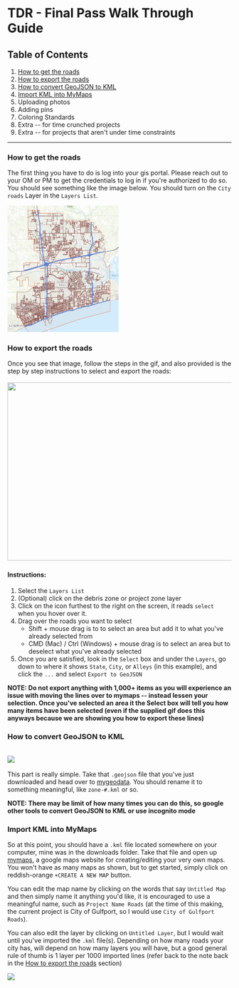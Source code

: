 # TDR - Final Pass Walk Through Guide

## Table of Contents
1. [How to get the roads](#how-to-get-the-roads)
2. [How to export the roads](#how-to-export-the-roads)
3. [How to convert GeoJSON to KML](#how-to-convert-geojson-to-kml)
4. [Import KML into MyMaps](#import-kml-into-mymaps)
5. Uploading photos
6. Adding pins
7. Coloring Standards
8. Extra -- for time crunched projects
9. Extra -- for projects that aren't under time constraints

----------------------------------------------------------------
### How to get the roads

The first thing you have to do is log into your gis portal. Please reach out to your OM or PM to get the credentials to log in if you're authorized to do so. You should see something like the image below. You should turn on the `City roads` Layer in the `Layers List`.

<img src="src/images/map.png" style="width: 250px" />
<br />

### How to export the roads

Once you see that image, follow the steps in the gif, and also provided is the step by step instructions to select and export the roads:
<br />
<br />
<img src="src/gifs/select roads.gif" style="width: 600px; height: 400px"/>

#### Instructions:
1. Select the `Layers List`
2. (Optional) click on the debris zone or project zone layer
3. Click on the icon furthest to the right on the screen, it reads `select` when you hover over it.
4. Drag over the roads you want to select 
    * Shift + mouse drag is to to select an area but add it to what you've already selected from
    * CMD (Mac) / Ctrl (Windows) + mouse drag is to select an area but to deselect what you've already selected
5. Once you are satisfied, look in the `Select` box and under the `Layers`, go down to where it shows `State`, `City`, or `Alleys` (in this example), and click the `...` and select `Export to GeoJSON`

**NOTE: Do not export anything with 1,000+ items as you will experience an issue with moving the lines over to mymaps -- instead lessen your selection. Once you've selected an area it the Select box will tell you how many items have been selected (even if the supplied gif does this anyways because we are showing you how to export these lines)**

### How to convert GeoJSON to KML 
<br />
<img src="src/gifs/convert-geojson-to-kml.gif" style="width:600px">

This part is really simple. Take that `.geojson` file that you've just downloaded and head over to [mygeodata](https://mygeodata.cloud/converter/geojson-to-kml). You should rename it to something meaningful, like `zone-#.kml` or so. 

**NOTE: There may be limit of how many times you can do this, so google other tools to convert GeoJSON to KML or use incognito mode**


### Import KML into MyMaps


So at this point, you should have a `.kml` file located somewhere on your computer, mine was in the downloads folder. Take that file and open up [mymaps](mymaps.google.com), a google maps website for creating/editing your very own maps. You won't have as many maps as shown, but to get started, simply click on reddish-orange `+CREATE A NEW MAP` button. 

You can edit the map name by clicking on the words that say `Untitled Map` and then simply name it anything you'd like, it is encouraged to use a meaningful name, such as `Project Name Roads` (at the time of this making, the current project is City of Gulfport, so I would use `City of Gulfport Roads`).

You can also edit the layer by clicking on `Untitled Layer`, but I would wait until you've imported the `.kml` file(s). Depending on how many roads your city has, will depend on how many layers you will have, but a good general rule of thumb is 1 layer per 1000 imported lines (refer back to the note back in the [How to export the roads](#how-to-export-the-roads) section)

<img src="src/gifs/how-to-import-into-my-maps.gif" style="width:600px">

<br />